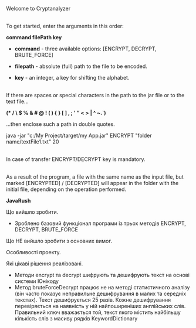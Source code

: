 Welcome to Cryptanalyzer

<br>To get started, enter the arguments in this order:

<b>command filePath key</b>

+ <b>command</b> - three available options: [ENCRYPT, DECRYPT, BRUTE_FORCE]

+ <b>filepath</b> - absolute (full) path to the file to be encoded.

+ <b>key</b> - an integer, a key for shifting the alphabet. 

<br>If there are spaces or special characters in the path to the jar file or to the text file...

<b>(* / \ $ % & # @ ! ( ) { } [ ] , ; ' ” < > | ^ ~.`)</b>

...then enclose such a path in double quotes.

java -jar "c:/My Project/target/my App.jar" ENCRYPT "folder name/textFile1.txt" 20

<br>In case of transfer ENCRYPT/DECRYPT key is mandatory.

<br>As a result of the program, a file with the same name as the input file, but marked [ENCRYPTED] / [DECRYPTED] will appear in the folder with the initial file, depending on the operation performed.


<b>JavaRush</b>

Що вийшло зробити.

- Зроблено базовий функціонал програми із трьох методів ENCRYPT, DECRYPT, BRUTE_FORCE 

Що НЕ вийшло зробити з основних вимог.

Особливості проекту.

Які цікаві рішення реалізовані.

- Методи encrypt та decrypt шифрують та дешифрують текст на основі системи Юнікоду
- Метод bruteForceDecrypt працює не на методі статистичного аналізу (він часто показує неправильне дешифрування в малих та середніх текстах).
  Текст дешифрується 25 разів. Кожне дешифрування перевіряється на наявність у ній найпоширеніших англійських слів. Правильний ключ вважається той, текст якого містить найбільшу кількість слів з масиву рядків KeywordDictionary
